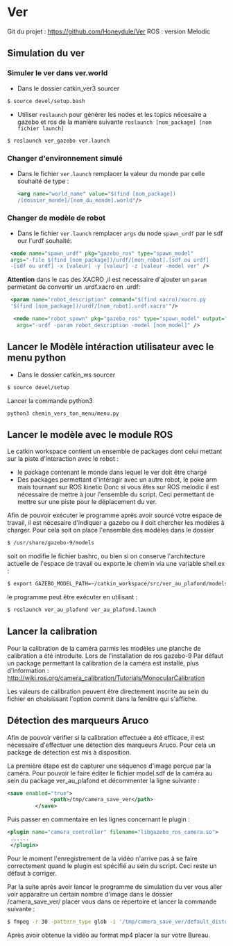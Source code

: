 # Ver

Git du projet : https://github.com/Honeydule/Ver
ROS : version Melodic

## Simulation du ver

### Simuler le ver dans ver.world

  * Dans le dossier catkin_ver3 sourcer 
  ```bash
  $ source devel/setup.bash
  ```
  * Utiliser `roslaunch` pour générer les nodes et les topics nécesaire a gazebo et ros de la manière suivante `roslaunch [nom_package] [nom fichier launch]`
  ```bash
  $ roslaunch ver_gazebo ver.launch
  ```

### Changer d'environnement simulé

* Dans le fichier `ver.launch` remplacer la valeur du monde par celle souhaité de type :
  ```xml
  <arg name="world_name" value="$(find [nom_package])
  /[dossier_monde]/[nom_du_monde].world"/>
  ```

### Changer de modèle de robot

* Dans le fichier `ver.launch` remplacer `args` du node `spawn_urdf` par le sdf our l'urdf souhaité:
 ```xml
  <node name="spawn_urdf" pkg="gazebo_ros" type="spawn_model" 
  args="-file $(find [nom_package])/urdf/[mon_robot].[sdf ou urdf] 
  -[sdf ou urdf] -x [valeur] -y [valeur] -z [valeur -model ver" />
  ```
**Attention** dans le cas des XACRO ,il est necessaire d'ajouter un `param` permetant de convertir un .urdf.xacro en .urdf:

```xml
 <param name="robot_description" command="$(find xacro)/xacro.py 
 '$(find [nom_package])/urdf/[nom_robot].urdf.xacro'"/>

  <node name="robot_spawn" pkg="gazebo_ros" type="spawn_model" output="screen"
   args="-urdf -param robot_description -model [nom_model]" />
  ```
  
## Lancer le Modèle intéraction utilisateur avec le menu python

* Dans le dossier catkin_ws sourcer
```bash
$ source devel/setup
```
Lancer la commande python3
```Python3 
python3 chemin_vers_ton_menu/menu.py
```
## Lancer le modèle avec le module ROS

Le catkin workspace contient un ensemble de packages dont celui mettant sur la piste d'interaction avec le robot :
- le package contenant le monde dans lequel le ver doit être chargé
- Des packages permettant d'intéragir avec un autre robot, le poke arm mais tournant sur ROS kinetic
Donc si vous êtes sur ROS melodic il est nécessaire de mettre à jour l'ensemble du script. Ceci permettant 
de mettre sur une piste pour le déplacement du ver.

Afin de pouvoir exécuter le programme après avoir sourcé votre espace de travail, il est nécesaire d'indiquer
a gazebo ou il doit chercher les modèles à charger. Pour cela soit on place l'ensemble des modèles dans le dossier
```bash
$ /usr/share/gazebo-9/models
```
soit on modifie le fichier bashrc, ou bien si on conserve l'architecture actuelle de
l'espace de travail ou exporte le chemin via une variable shell ex : 

```bash
$ export GAZEBO_MODEL_PATH=~/catkin_workspace/src/ver_au_plafond/models
```
le programme peut être exécuter en utilisant : 
```bash
$ roslaunch ver_au_plafond ver_au_plafond.launch
```
## Lancer la calibration 

Pour la calibration de la caméra parmis les modèles une planche de calibration a été introduite. Lors de l'installation de ros gazebo-9
Par défaut un package permettant la calibration de la caméra est installé, plus d'information : 
http://wiki.ros.org/camera_calibration/Tutorials/MonocularCalibration

Les valeurs de calibration peuvent être directement inscrite au sein du fichier en choisissant l'option commit dans
la fenêtre qui s'affiche.

## Détection des marqueurs Aruco

Afin de pouvoir vérifier si la calibration effectuée a été efficace, il est nécessaire d'effectuer une détection des marqueurs Aruco. Pour cela un package de détection est mis à disposition.

La première étape est de capturer une séquence d'image  perçue par la caméra. Pour pouvoir le faire éditer le fichier model.sdf de la caméra au sein du package ver_au_plafond et décommenter la ligne suivante :

```xml
<save enabled="true">
              <path>/tmp/camera_save_ver</path>
         </save>
```

Puis passer en commentaire en les lignes concernant le plugin :
```xml
<plugin name="camera_controller" filename="libgazebo_ros_camera.so">
 ......
 </plugin>

```
Pour le moment l'enregistrement de la vidéo n'arrive pas à se faire correctement quand le plugin est spécifié au sein du script.
Ceci reste un défaut à corriger.

Par la suite après avoir lancer le programme de simulation du ver vous aller voir apparaitre un certain nombre d'image dans le dossier /camera_save_ver/  placer vous dans ce répertoire et lancer la commande suivante :

```bash
$ fmpeg -r 30 -pattern_type glob -i '/tmp/camera_save_ver/default_distorted_camera_link_camera*.jpg' -c:v libx264 my_camera.mp4
```
Après avoir obtenue la vidéo au format mp4 placer la sur votre Bureau.






